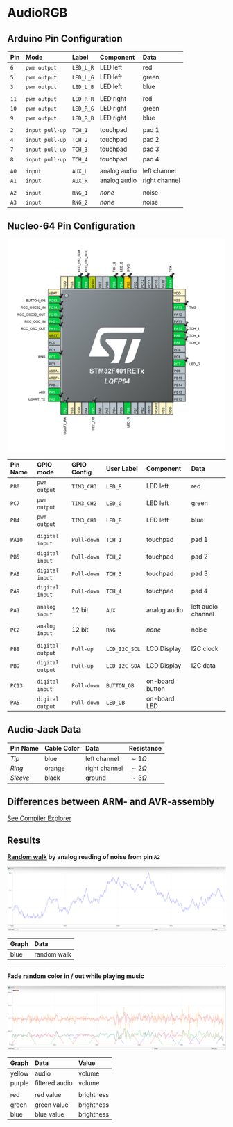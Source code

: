 
# AudioRGB

## Arduino Pin Configuration

| Pin  | Mode            | Label     | Component    | Data            |
| :--- | :-------------- | :-------- | :----------- | :-------------- |
| `6`  | `pwm output`    | `LED_L_R` | LED left     | red             |
| `5`  | `pwm output`    | `LED_L_G` | LED left     | green           |
| `3`  | `pwm output`    | `LED_L_B` | LED left     | blue            |
|      |                 |           |              |                 |
| `11` | `pwm output`    | `LED_R_R` | LED right    | red             |
| `10` | `pwm output`    | `LED_R_G` | LED right    | green           |
| `9`  | `pwm output`    | `LED_R_B` | LED right    | blue            |
|      |                 |           |              |                 |
| `2`  | `input pull-up` | `TCH_1`   | touchpad     | pad 1           |
| `4`  | `input pull-up` | `TCH_2`   | touchpad     | pad 2           |
| `7`  | `input pull-up` | `TCH_3`   | touchpad     | pad 3           |
| `8`  | `input pull-up` | `TCH_4`   | touchpad     | pad 4           |
|      |                 |           |              |                 |
| `A0` | `input`         | `AUX_L`   | analog audio | left channel    |
| `A1` | `input`         | `AUX_R`   | analog audio | right channel   |
|      |                 |           |              |                 |
| `A2` | `input`         | `RNG_1`   | *none*       | noise           |
| `A3` | `input`         | `RNG_2`   | *none*       | noise           |

## Nucleo-64 Pin Configuration

![](img/nucleo-64-pin-configuration.png)

| Pin Name | GPIO mode        | GPIO Config | User Label    | Component       | Data               |
| :------- | :--------------- | :---------- | :------------ | :-------------- | :----------------- |
| `PB0`    | `pwm output`     | `TIM3_CH3`  | `LED_R`       | LED left        | red                |
| `PC7`    | `pwm output`     | `TIM3_CH2`  | `LED_G`       | LED left        | green              |
| `PB4`    | `pwm output`     | `TIM3_CH1`  | `LED_B`       | LED left        | blue               |
|          |                  |             |               |                 |                    |
| `PA10`   | `digital input`  | `Pull-down` | `TCH_1`       | touchpad        | pad 1              |
| `PB5`    | `digital input`  | `Pull-down` | `TCH_2`       | touchpad        | pad 2              |
| `PA8`    | `digital input`  | `Pull-down` | `TCH_3`       | touchpad        | pad 3              |
| `PA9`    | `digital input`  | `Pull-down` | `TCH_4`       | touchpad        | pad 4              |
|          |                  |             |               |                 |                    |
| `PA1`    | `analog input`   | 12 bit      | `AUX`         | analog audio    | left audio channel |
|          |                  |             |               |                 |                    |
| `PC2`    | `analog input`   | 12 bit      | `RNG`         | *none*          | noise              |
|          |                  |             |               |                 |                    |
| `PB8`    | `digital output` | `Pull-up`   | `LCD_I2C_SCL` | LCD Display     | I2C clock          |
| `PB9`    | `digital output` | `Pull-up`   | `LCD_I2C_SDA` | LCD Display     | I2C data           |
|          |                  |             |               |                 |                    |
| `PC13`   | `digital input`  | `Pull-down` | `BUTTON_OB`   | on-board button |                    |
| `PA5`    | `digital output` | `Pull-down` | `LED_OB`      | on-board LED    |                    |

## Audio-Jack Data

| Pin Name | Cable Color | Data          | Resistance    |
| :------- | :---------- | :------------ | :------------ |
| *Tip*    | blue        | left channel  | $\sim1\Omega$ |
| *Ring*   | orange      | right channel | $\sim2\Omega$ |
| *Sleeve* | black       | ground        | $\sim3\Omega$ |

## Differences between ARM- and AVR-assembly

[See Compiler Explorer](https://godbolt.org/z/9YzeKaqcY)

## Results

**[Random walk](https://en.wikipedia.org/wiki/Random_walk) by analog reading of noise from pin `A2`**

![](img/random-walk-by-reading-analog-floating-bits.png)

| Graph | Data        |
| :---- | :---------- |
| blue  | random walk |

***

**Fade random color in / out while playing music**

![](img/fade-random-color-in-out.png)

| Graph  | Data           | Value      |
| :----- | :------------- | :--------- |
| yellow | audio          | volume     |
| purple | filtered audio | volume     |
|        |                |            |
| red    | red value      | brightness |
| green  | green value    | brightness |
| blue   | blue value     | brightness |
